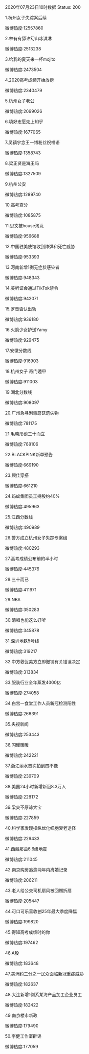2020年07月23日10时数据
Status: 200

1.杭州女子失踪案后续

微博热度:12557860

2.林有有舔许幻山冰淇淋

微博热度:2513238

3.给我的夏天来一杯mojito

微博热度:2473504

4.2020高考成绩开始放榜

微博热度:2340479

5.杭州女子老公

微博热度:2099026

6.填好志愿先上知乎

微博热度:1677065

7.吴镇宇念王一博粉丝祝福语

微博热度:1358743

8.梁正贤是海王吗

微博热度:1327509

9.杭州公安

微博热度:1289740

10.高考查分

微博热度:1085875

11.思文被house淘汰

微博热度:956688

12.中国驻美使馆收到炸弹和死亡威胁

微博热度:953393

13.河南新增1例无症状感染者

微博热度:948343

14.美听证会通过TikTok禁令

微博热度:942071

15.罗晋否认出轨

微博热度:936180

16.火箭少女护送Yamy

微博热度:929475

17.安徽分数线

微博热度:916903

18.杭州女子 奇门遁甲

微博热度:911003

19.湖北分数线

微博热度:908097

20.广州急寻剧毒蘑菇遗失物

微博热度:781175

21.毛晓彤谈三十而立

微博热度:768106

22.BLACKPINK新单预告

微博热度:669190

23.顾佳穿搭

微博热度:661210

24.蚂蚁集团员工持股约40%

微博热度:495963

25.江西分数线

微博热度:490989

26.警方成立杭州女子失踪专案组

微博热度:480293

27.高考成绩公布前的半小时

微博热度:445376

28.三十而已

微博热度:411971

29.NBA

微博热度:350283

30.清唱也能这么好听

微博热度:345878

31.深圳地铁5号线

微博热度:319217

32.中方敦促美方立即撤销有关错误决定

微博热度:313834

33.服装行业全年蒸发4000亿

微博热度:274058

34.白宫一食堂工作人员新冠检测阳性

微博热度:266391

35.央视新闻

微博热度:253443

36.闪耀暖暖

微博热度:242221

37.浙江丽水首次拍到四不像

微博热度:239709

38.美国24小时新增新冠8.3万人

微博热度:228172

39.梁爽不原谅大宝

微博热度:227859

40.科学家发现操纵优化细胞衰老途径

微博热度:226433

41.西藏那曲6.6级地震

微博热度:211045

42.南京购房追溯两年内离婚记录

微博热度:206211

43.老人给公交司机扇风被回赠折扇

微博热度:205447

44.可口可乐营收创25年最大季度降幅

微博热度:199820

45.得知高考成绩时的你

微博热度:197462

46.A股

微博热度:183648

47.美洲约三分之一民众面临新冠重症威胁

微博热度:182637

48.大连新增1例系某海产品加工企业员工

微博热度:182422

49.南京楼市新政

微博热度:179490

50.李健工作室辟谣

微博热度:177059

